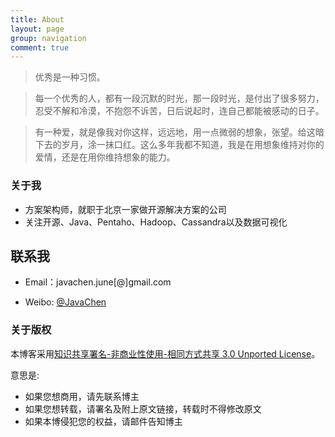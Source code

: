 ```yaml
---
title: About
layout: page
group: navigation
comment: true
---
```


>优秀是一种习惯。 

>每一个优秀的人，都有一段沉默的时光，那一段时光，是付出了很多努力，忍受不解和冷漠，不抱怨不诉苦，日后说起时，连自己都能被感动的日子。
 
>有一种爱，就是像我对你这样，远远地，用一点微弱的想象，张望。给这暗下去的岁月，涂一抹口红。这么多年我都不知道，我是在用想象维持对你的爱情，还是在用你维持想象的能力。 


### 关于我

* 方案架构师，就职于北京一家做开源解决方案的公司
* 关注开源、Java、Pentaho、Hadoop、Cassandra以及数据可视化

## 联系我

* Email：javachen.june[@]gmail.com

* Weibo: <a href='http://weibo.com/chenzhijun'>@JavaChen</a>

### 关于版权

本博客采用<a href="http://www.creativecommons.org/licenses/by-nc-sa/3.0/cn/deed.zh">知识共享署名-非商业性使用-相同方式共享 3.0 Unported License</a>。

意思是:

*  如果您想商用，请先联系博主
*  如果您想转载，请署名及附上原文链接，转载时不得修改原文
*  如果本博侵犯您的权益，请邮件告知博主
